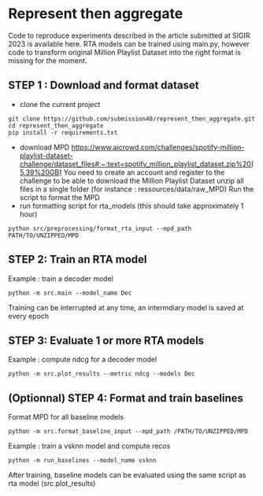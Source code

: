 # Represent then aggregate
Code to reproduce experiments described in the article submitted at SIGIR 2023 is available here.
RTA models can be trained using main.py, however code to transform original Million Playlist Dataset into the right format is missing for the moment.

## STEP 1 : Download and format dataset
- clone the current project
```
git clone https://github.com/submission40/represent_then_aggregate.git
cd represent_then_aggregate
pip install -r requirements.txt
```
- download MPD https://www.aicrowd.com/challenges/spotify-million-playlist-dataset-challenge/dataset_files#:~:text=spotify_million_playlist_dataset.zip%20(5.39%20GB)
You need to create an account and register to the challenge to be able to download the Million Playlist Dataset
unzip all files in a single folder (for instance : ressources/data/raw_MPD)
Run the script to format the MPD
- run formatting script for rta_models (this should take approximately 1 hour)
```
python src/preprocessing/format_rta_input --mpd_path PATH/TO/UNZIPPED/MPD
```
## STEP 2: Train an RTA model
Example : train a decoder model
```
python -m src.main --model_name Dec
```
Training can be interrupted at any time, an intermdiary model is saved at every epoch

## STEP 3: Evaluate 1 or more RTA models
Example : compute ndcg for a decoder model
```
python -m src.plot_results --metric ndcg --models Dec
```

## (Optionnal) STEP 4: Format and train baselines
Format MPD for all baseline models
```
python -m src.format_baseline_input --mpd_path /PATH/TO/UNZIPPED/MPD
```
Example : train a vsknn model and compute recos

```
python -m run_baselines --model_name vsknn
```

After training, baseline models can be evaluated using the same script as rta model (src.plot_results)
